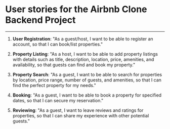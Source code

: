 # User stories for the Airbnb Clone Backend Project
<hr>

1. **User Registration**: "As a guest/host, I want to be able to register an account, so that I can book/list properties."

2. **Property Listing**: "As a host, I want to be able to add property listings with details such as title, description, location, price, amenities, and availability, so that guests can find and book my property."

3. **Property Search**: "As a guest, I want to be able to search for properties by location, price range, number of guests, and amenities, so that I can find the perfect property for my needs."

4. **Booking**: "As a guest, I want to be able to book a property for specified dates, so that I can secure my reservation."

5. **Reviewing**: "As a guest, I want to leave reviews and ratings for properties, so that I can share my experience with other potential guests."